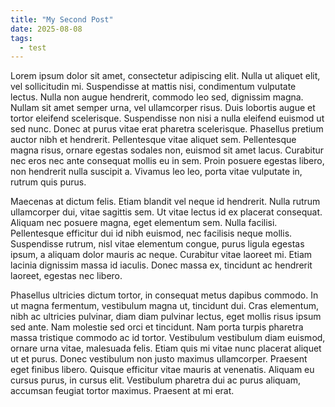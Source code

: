 ```yaml
---
title: "My Second Post"
date: 2025-08-08
tags:
  - test
---
```


Lorem ipsum dolor sit amet, consectetur adipiscing elit. Nulla ut aliquet elit, vel sollicitudin mi. Suspendisse at mattis nisi, condimentum vulputate lectus. Nulla non augue hendrerit, commodo leo sed, dignissim magna. Nullam sit amet semper urna, vel ullamcorper risus. Duis lobortis augue et tortor eleifend scelerisque. Suspendisse non nisi a nulla eleifend euismod ut sed nunc. Donec at purus vitae erat pharetra scelerisque. Phasellus pretium auctor nibh et hendrerit. Pellentesque vitae aliquet sem. Pellentesque magna risus, ornare egestas sodales non, euismod sit amet lacus. Curabitur nec eros nec ante consequat mollis eu in sem. Proin posuere egestas libero, non hendrerit nulla suscipit a. Vivamus leo leo, porta vitae vulputate in, rutrum quis purus.

Maecenas at dictum felis. Etiam blandit vel neque id hendrerit. Nulla rutrum ullamcorper dui, vitae sagittis sem. Ut vitae lectus id ex placerat consequat. Aliquam nec posuere magna, eget elementum sem. Nulla facilisi. Pellentesque efficitur dui id nibh euismod, nec facilisis neque mollis. Suspendisse rutrum, nisl vitae elementum congue, purus ligula egestas ipsum, a aliquam dolor mauris ac neque. Curabitur vitae laoreet mi. Etiam lacinia dignissim massa id iaculis. Donec massa ex, tincidunt ac hendrerit laoreet, egestas nec libero.

Phasellus ultricies dictum tortor, in consequat metus dapibus commodo. In ut magna fermentum, vestibulum magna ut, tincidunt dui. Cras elementum, nibh ac ultricies pulvinar, diam diam pulvinar lectus, eget mollis risus ipsum sed ante. Nam molestie sed orci et tincidunt. Nam porta turpis pharetra massa tristique commodo ac id tortor. Vestibulum vestibulum diam euismod, ornare urna vitae, malesuada felis. Etiam quis mi vitae nunc placerat aliquet ut et purus. Donec vestibulum non justo maximus ullamcorper. Praesent eget finibus libero. Quisque efficitur vitae mauris at venenatis. Aliquam eu cursus purus, in cursus elit. Vestibulum pharetra dui ac purus aliquam, accumsan feugiat tortor maximus. Praesent at mi erat.
